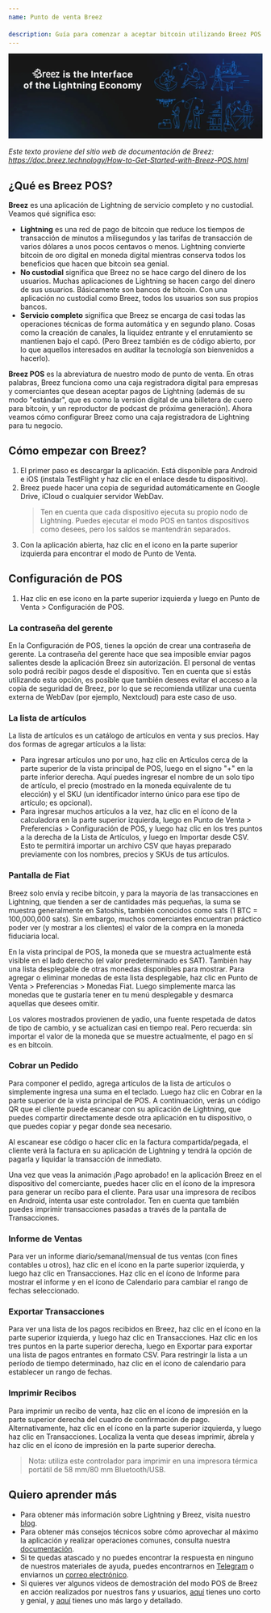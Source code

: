 ```yaml
---
name: Punto de venta Breez

description: Guía para comenzar a aceptar bitcoin utilizando Breez POS
---
```


![cover](assets/cover.webp)

_Este texto proviene del sitio web de documentación de Breez: https://doc.breez.technology/How-to-Get-Started-with-Breez-POS.html_

## ¿Qué es Breez POS?

**Breez** es una aplicación de Lightning de servicio completo y no custodial. Veamos qué significa eso:

- **Lightning** es una red de pago de bitcoin que reduce los tiempos de transacción de minutos a milisegundos y las tarifas de transacción de varios dólares a unos pocos centavos o menos. Lightning convierte bitcoin de oro digital en moneda digital mientras conserva todos los beneficios que hacen que bitcoin sea genial.
- **No custodial** significa que Breez no se hace cargo del dinero de los usuarios. Muchas aplicaciones de Lightning se hacen cargo del dinero de sus usuarios. Básicamente son bancos de bitcoin. Con una aplicación no custodial como Breez, todos los usuarios son sus propios bancos.
- **Servicio completo** significa que Breez se encarga de casi todas las operaciones técnicas de forma automática y en segundo plano. Cosas como la creación de canales, la liquidez entrante y el enrutamiento se mantienen bajo el capó. (Pero Breez también es de código abierto, por lo que aquellos interesados en auditar la tecnología son bienvenidos a hacerlo).

**Breez POS** es la abreviatura de nuestro modo de punto de venta. En otras palabras, Breez funciona como una caja registradora digital para empresas y comerciantes que desean aceptar pagos de Lightning (además de su modo "estándar", que es como la versión digital de una billetera de cuero para bitcoin, y un reproductor de podcast de próxima generación). Ahora veamos cómo configurar Breez como una caja registradora de Lightning para tu negocio.

## Cómo empezar con Breez?

1. El primer paso es descargar la aplicación. Está disponible para Android e iOS (instala TestFlight y haz clic en el enlace desde tu dispositivo).
2. Breez puede hacer una copia de seguridad automáticamente en Google Drive, iCloud o cualquier servidor WebDav.
   > Ten en cuenta que cada dispositivo ejecuta su propio nodo de Lightning. Puedes ejecutar el modo POS en tantos dispositivos como desees, pero los saldos se mantendrán separados.
3. Con la aplicación abierta, haz clic en el icono en la parte superior izquierda para encontrar el modo de Punto de Venta.

## Configuración de POS

1. Haz clic en ese icono en la parte superior izquierda y luego en Punto de Venta > Configuración de POS.

### La contraseña del gerente

En la Configuración de POS, tienes la opción de crear una contraseña de gerente. La contraseña del gerente hace que sea imposible enviar pagos salientes desde la aplicación Breez sin autorización. El personal de ventas solo podrá recibir pagos desde el dispositivo. Ten en cuenta que si estás utilizando esta opción, es posible que también desees evitar el acceso a la copia de seguridad de Breez, por lo que se recomienda utilizar una cuenta externa de WebDav (por ejemplo, Nextcloud) para este caso de uso.

### La lista de artículos

La lista de artículos es un catálogo de artículos en venta y sus precios. Hay dos formas de agregar artículos a la lista:

- Para ingresar artículos uno por uno, haz clic en Artículos cerca de la parte superior de la vista principal de POS, luego en el signo "+" en la parte inferior derecha. Aquí puedes ingresar el nombre de un solo tipo de artículo, el precio (mostrado en la moneda equivalente de tu elección) y el SKU (un identificador interno único para ese tipo de artículo; es opcional).
- Para ingresar muchos artículos a la vez, haz clic en el ícono de la calculadora en la parte superior izquierda, luego en Punto de Venta > Preferencias > Configuración de POS, y luego haz clic en los tres puntos a la derecha de la Lista de Artículos, y luego en Importar desde CSV. Esto te permitirá importar un archivo CSV que hayas preparado previamente con los nombres, precios y SKUs de tus artículos.

### Pantalla de Fiat

Breez solo envía y recibe bitcoin, y para la mayoría de las transacciones en Lightning, que tienden a ser de cantidades más pequeñas, la suma se muestra generalmente en Satoshis, también conocidos como sats (1 BTC = 100,000,000 sats). Sin embargo, muchos comerciantes encuentran práctico poder ver (y mostrar a los clientes) el valor de la compra en la moneda fiduciaria local.

En la vista principal de POS, la moneda que se muestra actualmente está visible en el lado derecho (el valor predeterminado es SAT). También hay una lista desplegable de otras monedas disponibles para mostrar. Para agregar o eliminar monedas de esta lista desplegable, haz clic en Punto de Venta > Preferencias > Monedas Fiat. Luego simplemente marca las monedas que te gustaría tener en tu menú desplegable y desmarca aquellas que desees omitir.

Los valores mostrados provienen de yadio, una fuente respetada de datos de tipo de cambio, y se actualizan casi en tiempo real. Pero recuerda: sin importar el valor de la moneda que se muestre actualmente, el pago en sí es en bitcoin.

### Cobrar un Pedido

Para componer el pedido, agrega artículos de la lista de artículos o simplemente ingresa una suma en el teclado. Luego haz clic en Cobrar en la parte superior de la vista principal de POS. A continuación, verás un código QR que el cliente puede escanear con su aplicación de Lightning, que puedes compartir directamente desde otra aplicación en tu dispositivo, o que puedes copiar y pegar donde sea necesario.

Al escanear ese código o hacer clic en la factura compartida/pegada, el cliente verá la factura en su aplicación de Lightning y tendrá la opción de pagarla y liquidar la transacción de inmediato.

Una vez que veas la animación ¡Pago aprobado! en la aplicación Breez en el dispositivo del comerciante, puedes hacer clic en el ícono de la impresora para generar un recibo para el cliente. Para usar una impresora de recibos en Android, intenta usar este controlador. Ten en cuenta que también puedes imprimir transacciones pasadas a través de la pantalla de Transacciones.

### Informe de Ventas

Para ver un informe diario/semanal/mensual de tus ventas (con fines contables u otros), haz clic en el ícono en la parte superior izquierda, y luego haz clic en Transacciones. Haz clic en el ícono de Informe para mostrar el informe y en el ícono de Calendario para cambiar el rango de fechas seleccionado.

### Exportar Transacciones

Para ver una lista de los pagos recibidos en Breez, haz clic en el ícono en la parte superior izquierda, y luego haz clic en Transacciones. Haz clic en los tres puntos en la parte superior derecha, luego en Exportar para exportar una lista de pagos entrantes en formato CSV. Para restringir la lista a un período de tiempo determinado, haz clic en el ícono de calendario para establecer un rango de fechas.

### Imprimir Recibos

Para imprimir un recibo de venta, haz clic en el ícono de impresión en la parte superior derecha del cuadro de confirmación de pago. Alternativamente, haz clic en el ícono en la parte superior izquierda, y luego haz clic en Transacciones. Localiza la venta que deseas imprimir, ábrela y haz clic en el ícono de impresión en la parte superior derecha.

> Nota: utiliza este controlador para imprimir en una impresora térmica portátil de 58 mm/80 mm Bluetooth/USB.

## Quiero aprender más

- Para obtener más información sobre Lightning y Breez, visita nuestro [blog](https://breez.technology/blog).
- Para obtener más consejos técnicos sobre cómo aprovechar al máximo la aplicación y realizar operaciones comunes, consulta nuestra [documentación](https://breez.technology/documentation).
- Si te quedas atascado y no puedes encontrar la respuesta en ninguno de nuestros materiales de ayuda, puedes encontrarnos en [Telegram](https://t.me/breez_labs) o enviarnos un [correo electrónico](mailto:support@breez.technology).
- Si quieres ver algunos videos de demostración del modo POS de Breez en acción realizados por nuestros fans y usuarios, [aquí](https://www.youtube.com/watch?v=xxxx) tienes uno corto y genial, y [aquí](https://www.youtube.com/watch?v=xxxx) tienes uno más largo y detallado.
